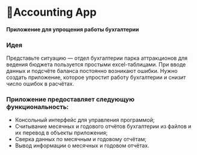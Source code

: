 # 🧮Accounting App
#### Приложение для упрощения работы бухгалтерии

### Идея
Представьте ситуацию — отдел бухгалтерии парка аттракционов для ведения бюджета пользуется простыми excel-таблицами. 
При вводе данных и подсчёте баланса постоянно возникают ошибки. 
Нужно создать приложение, которое упростит работу бухгалтерии и снизит число ошибок в расчётах.
### Приложение предоставляет следующую функциональность:
* Консольный интерфейс для управления программой;
* Считывание месячных и годового отчётов бухгалтерии из файлов и их перевод в объекты приложения;
* Сверка данных по месячным и годовому отчётам;
* Вывод информации о месячных и годовом отчётах.